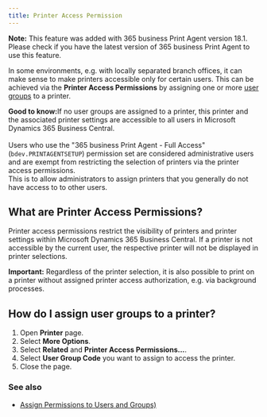 ```yaml
---
title: Printer Access Permission
---
```

<div class="alert alert-info">
    <i class="fa-duotone fa-thin fa-lightbulb fa-lg" style="--fa-secondary-color: #00b7c3; --fa-primary-color: #111111;"></i> <strong>Note:</strong> This feature was added with 365 business Print Agent version 18.1.<br>Please check if you have the latest version of 365 business Print Agent to use this feature.
</div>

In some environments, e.g. with locally separated branch offices, it can make sense to make printers accessible only for certain users. This can be achieved via the **Printer Access Permissions** by assigning one or more [user groups](https://learn.microsoft.com/en-US/dynamics365/business-central/ui-define-granular-permissions) to a printer.

<div class="alert alert-notice">
    <i class="fa-light fa-hand-point-up fa-lg" style="--fa-secondary-color: #FF0000; --fa-primary-color: #111111; --fa-secondary-opacity: 0.7"></i> <strong>Good to know:</strong>If no user groups are assigned to a printer, this printer and the associated printer settings are accessible to all users in Microsoft Dynamics 365 Business Central.<br>
    <br>
    Users who use the "365 business Print Agent - Full Access" (<code>bdev.PRINTAGENTSETUP</code>) permission set are considered administrative users and are exempt from restricting the selection of printers via the printer access permissions.<br>
    This is to allow administrators to assign printers that you generally do not have access to to other users.
</div>

## What are Printer Access Permissions?

Printer access permissions restrict the visibility of printers and printer settings within Microsoft Dynamics 365 Business Central. If a printer is not accessible by the current user, the respective printer will not be displayed in printer selections.

<div class="alert alert-info">
    <i class="fa-duotone fa-thin fa-lightbulb fa-lg" style="--fa-secondary-color: #00b7c3; --fa-primary-color: #111111;"></i> <strong>Important:</strong> Regardless of the printer selection, it is also possible to print on a printer without assigned printer access authorization, e.g. via background processes.
</div>

## How do I assign user groups to a printer?

 1. Open **Printer** page.
 2. Select **More Options**.
 3. Select **Related** and **Printer Access Permissions...**.
 4. Select **User Group Code** you want to assign to access the printer.
 5. Close the page.

### See also

 - [Assign Permissions to Users and Groups)](https://learn.microsoft.com/en-us/dynamics365/business-central/ui-define-granular-permissions)